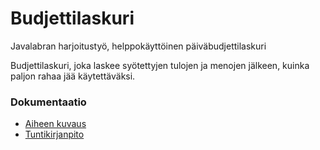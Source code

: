 # Budjettilaskuri
Javalabran harjoitustyö, helppokäyttöinen päiväbudjettilaskuri

Budjettilaskuri, joka laskee syötettyjen tulojen ja menojen jälkeen, kuinka paljon rahaa jää käytettäväksi.


### Dokumentaatio
- [Aiheen kuvaus](dokumentaatio/aiheenKuvausJaRakenne.md) 
- [Tuntikirjanpito](dokumentaatio/Tuntikirjanpito.md)


